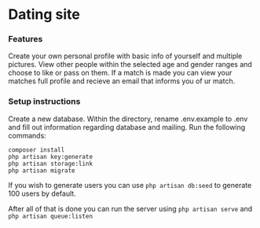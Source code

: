 # Dating site
### Features
Create your own personal profile with basic info of yourself and multiple pictures.
View other people within the selected age and gender ranges and choose to like or pass on them. If a match is made you can view your matches full profile and recieve an email that informs you of ur match.
### Setup instructions
Create a new database. Within the directory, rename .env.example to .env and fill out information regarding database and mailing.
Run the following commands:
```
composer install
php artisan key:generate
php artisan storage:link
php artisan migrate
```
If you wish to generate users you can use `php artisan db:seed` to generate 100 users by default.

After all of that is done you can run the server using `php artisan serve` and `php artisan queue:listen`

